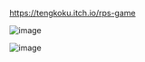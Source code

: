 

https://tengkoku.itch.io/rps-game

![image](https://github.com/user-attachments/assets/8ef9272c-f191-4cb7-ad4d-426e6a0570c6)

![image](https://github.com/user-attachments/assets/6a7f8274-9d7b-4bea-8020-9be70143b6af)


